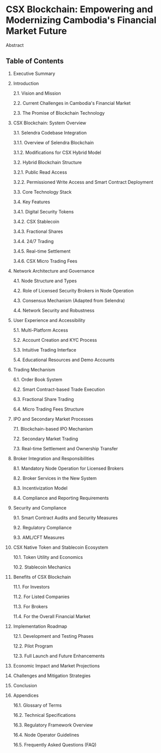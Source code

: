 # CSX Blockchain: Empowering and Modernizing Cambodia's Financial Market Future

Abstract

## Table of Contents

1. Executive Summary

2. Introduction

   2.1. Vision and Mission

   2.2. Current Challenges in Cambodia's Financial Market

   2.3. The Promise of Blockchain Technology

3. CSX Blockchain: System Overview

   3.1. Selendra Codebase Integration

      3.1.1. Overview of Selendra Blockchain

      3.1.2. Modifications for CSX Hybrid Model

   3.2. Hybrid Blockchain Structure

      3.2.1. Public Read Access

      3.2.2. Permissioned Write Access and Smart Contract Deployment

   3.3. Core Technology Stack

   3.4. Key Features

      3.4.1. Digital Security Tokens

      3.4.2. CSX Stablecoin

      3.4.3. Fractional Shares

      3.4.4. 24/7 Trading

      3.4.5. Real-time Settlement

      3.4.6. CSX Micro Trading Fees

4. Network Architecture and Governance

   4.1. Node Structure and Types

   4.2. Role of Licensed Security Brokers in Node Operation

   4.3. Consensus Mechanism (Adapted from Selendra)

   4.4. Network Security and Robustness

5. User Experience and Accessibility

   5.1. Multi-Platform Access

   5.2. Account Creation and KYC Process

   5.3. Intuitive Trading Interface

   5.4. Educational Resources and Demo Accounts

6. Trading Mechanism

   6.1. Order Book System

   6.2. Smart Contract-based Trade Execution

   6.3. Fractional Share Trading

   6.4. Micro Trading Fees Structure

7. IPO and Secondary Market Processes

   7.1. Blockchain-based IPO Mechanism

   7.2. Secondary Market Trading

   7.3. Real-time Settlement and Ownership Transfer

8. Broker Integration and Responsibilities

   8.1. Mandatory Node Operation for Licensed Brokers

   8.2. Broker Services in the New System

   8.3. Incentivization Model

   8.4. Compliance and Reporting Requirements

9. Security and Compliance

   9.1. Smart Contract Audits and Security Measures

   9.2. Regulatory Compliance

   9.3. AML/CFT Measures

10. CSX Native Token and Stablecoin Ecosystem

    10.1. Token Utility and Economics

    10.2. Stablecoin Mechanics

11. Benefits of CSX Blockchain

    11.1. For Investors

    11.2. For Listed Companies

    11.3. For Brokers

    11.4. For the Overall Financial Market

12. Implementation Roadmap

    12.1. Development and Testing Phases

    12.2. Pilot Program

    12.3. Full Launch and Future Enhancements

13. Economic Impact and Market Projections

14. Challenges and Mitigation Strategies

15. Conclusion

16. Appendices

    16.1. Glossary of Terms

    16.2. Technical Specifications

    16.3. Regulatory Framework Overview

    16.4. Node Operator Guidelines

    16.5. Frequently Asked Questions (FAQ)